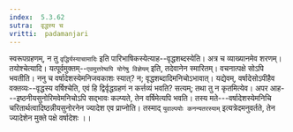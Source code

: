 ```yaml
---
index:  5.3.62
sutra:  वृद्धस्य च
vritti:  padamanjari
---
```


स्वरूपग्रहणम्, न तु `वृद्धिर्यस्याचामादिः` इति पारिभाषिकस्येत्याह--वृद्धशब्दस्येति। अत्र च व्याख्यानमेव शरणम्। तयोश्चेत्यादि। यत्पूर्वमुक्तम्--`एवमुत्तरेष्वपि योगेषु विज्ञेयम्` इति, तदेवानेन स्मारितम्।
वचनात्पक्षे सोऽपि भवतीति। ननु च वर्षादेशस्येमनिजवकाशः स्यात्? न; वृद्धशब्दादिमनिचोऽभावात्। यद्येवम्, वर्षादेसोऽपीहैव वक्तव्यः--वृद्धस्य वर्षिश्चेति, एवं हि द्विर्वृद्धग्रहणं न कर्त्तव्यं भवति? सत्यम्; तथा तु न कृतमित्येव। अपर आह---इष्ठनीयसुनोरिमवेमनिचोऽपि सद्भावः कल्प्यते, तेन वर्षिमेत्यपि भवति। तस्य मते---वर्षादेशस्येमनिचि चरितार्थत्वादिष्ठन्नीयसुनोरनेन ज्यादेश एव प्राप्नोति। तस्माद् `युवाल्पयोः कनन्यतरस्याम्` इत्यत्रेदमनुवर्तते, तेन ज्यादेशेन मुक्ते पक्षे वर्षादेशः ।।

